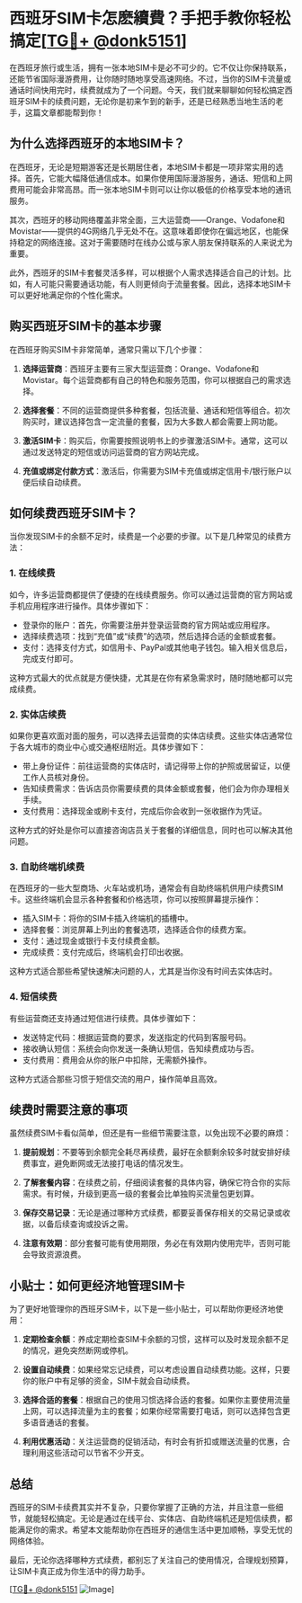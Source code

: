 # 西班牙SIM卡怎麽續費？手把手教你轻松搞定[[TG💪+ @donk5151](https://t.me/s/donk5151)]

在西班牙旅行或生活，拥有一张本地SIM卡是必不可少的。它不仅让你保持联系，还能节省国际漫游费用，让你随时随地享受高速网络。不过，当你的SIM卡流量或通话时间快用完时，续费就成为了一个问题。今天，我们就来聊聊如何轻松搞定西班牙SIM卡的续费问题，无论你是初来乍到的新手，还是已经熟悉当地生活的老手，这篇文章都能帮到你！

## 为什么选择西班牙的本地SIM卡？

在西班牙，无论是短期游客还是长期居住者，本地SIM卡都是一项非常实用的选择。首先，它能大幅降低通信成本。如果你使用国际漫游服务，通话、短信和上网费用可能会非常高昂。而一张本地SIM卡则可以让你以极低的价格享受本地的通讯服务。

其次，西班牙的移动网络覆盖非常全面，三大运营商——Orange、Vodafone和Movistar——提供的4G网络几乎无处不在。这意味着即使你在偏远地区，也能保持稳定的网络连接。这对于需要随时在线办公或与家人朋友保持联系的人来说尤为重要。

此外，西班牙的SIM卡套餐灵活多样，可以根据个人需求选择适合自己的计划。比如，有人可能只需要通话功能，有人则更倾向于流量套餐。因此，选择本地SIM卡可以更好地满足你的个性化需求。

## 购买西班牙SIM卡的基本步骤

在西班牙购买SIM卡非常简单，通常只需以下几个步骤：

1. **选择运营商**：西班牙主要有三家大型运营商：Orange、Vodafone和Movistar。每个运营商都有自己的特色和服务范围，你可以根据自己的需求选择。
   
2. **选择套餐**：不同的运营商提供多种套餐，包括流量、通话和短信等组合。初次购买时，建议选择包含一定流量的套餐，因为大多数人都会需要上网功能。

3. **激活SIM卡**：购买后，你需要按照说明书上的步骤激活SIM卡。通常，这可以通过发送特定的短信或访问运营商的官方网站完成。

4. **充值或绑定付款方式**：激活后，你需要为SIM卡充值或绑定信用卡/银行账户以便后续自动续费。

## 如何续费西班牙SIM卡？

当你发现SIM卡的余额不足时，续费是一个必要的步骤。以下是几种常见的续费方法：

### 1. 在线续费

如今，许多运营商都提供了便捷的在线续费服务。你可以通过运营商的官方网站或手机应用程序进行操作。具体步骤如下：

- 登录你的账户：首先，你需要注册并登录运营商的官方网站或应用程序。
- 选择续费选项：找到“充值”或“续费”的选项，然后选择合适的金额或套餐。
- 支付：选择支付方式，如信用卡、PayPal或其他电子钱包。输入相关信息后，完成支付即可。

这种方式最大的优点就是方便快捷，尤其是在你有紧急需求时，随时随地都可以完成续费。

### 2. 实体店续费

如果你更喜欢面对面的服务，可以选择去运营商的实体店续费。这些实体店通常位于各大城市的商业中心或交通枢纽附近。具体步骤如下：

- 带上身份证件：前往运营商的实体店时，请记得带上你的护照或居留证，以便工作人员核对身份。
- 告知续费需求：告诉店员你需要续费的具体金额或套餐，他们会为你办理相关手续。
- 支付费用：选择现金或刷卡支付，完成后你会收到一张收据作为凭证。

这种方式的好处是你可以直接咨询店员关于套餐的详细信息，同时也可以解决其他问题。

### 3. 自助终端机续费

在西班牙的一些大型商场、火车站或机场，通常会有自助终端机供用户续费SIM卡。这些终端机会显示各种套餐和价格选项，你可以按照屏幕提示操作：

- 插入SIM卡：将你的SIM卡插入终端机的插槽中。
- 选择套餐：浏览屏幕上列出的套餐选项，选择适合你的续费方案。
- 支付：通过现金或银行卡支付续费金额。
- 完成续费：支付完成后，终端机会打印出收据。

这种方式适合那些希望快速解决问题的人，尤其是当你没有时间去实体店时。

### 4. 短信续费

有些运营商还支持通过短信进行续费。具体步骤如下：

- 发送特定代码：根据运营商的要求，发送指定的代码到客服号码。
- 接收确认短信：系统会向你发送一条确认短信，告知续费成功与否。
- 支付费用：费用会从你的账户中扣除，无需额外操作。

这种方式适合那些习惯于短信交流的用户，操作简单且高效。

## 续费时需要注意的事项

虽然续费SIM卡看似简单，但还是有一些细节需要注意，以免出现不必要的麻烦：

1. **提前规划**：不要等到余额完全耗尽再续费，最好在余额剩余较多时就安排好续费事宜，避免断网或无法接打电话的情况发生。

2. **了解套餐内容**：在续费之前，仔细阅读套餐的具体内容，确保它符合你的实际需求。有时候，升级到更高一级的套餐会比单独购买流量包更划算。

3. **保存交易记录**：无论是通过哪种方式续费，都要妥善保存相关的交易记录或收据，以备后续查询或投诉之需。

4. **注意有效期**：部分套餐可能有使用期限，务必在有效期内使用完毕，否则可能会导致资源浪费。

## 小贴士：如何更经济地管理SIM卡

为了更好地管理你的西班牙SIM卡，以下是一些小贴士，可以帮助你更经济地使用：

1. **定期检查余额**：养成定期检查SIM卡余额的习惯，这样可以及时发现余额不足的情况，避免突然断网或停机。

2. **设置自动续费**：如果经常忘记续费，可以考虑设置自动续费功能。这样，只要你的账户中有足够的资金，SIM卡就会自动续费。

3. **选择合适的套餐**：根据自己的使用习惯选择合适的套餐。如果你主要使用流量上网，可以选择流量为主的套餐；如果你经常需要打电话，则可以选择包含更多语音通话的套餐。

4. **利用优惠活动**：关注运营商的促销活动，有时会有折扣或赠送流量的优惠，合理利用这些活动可以节省不少开支。

## 总结

西班牙的SIM卡续费其实并不复杂，只要你掌握了正确的方法，并且注意一些细节，就能轻松搞定。无论是通过在线平台、实体店、自助终端机还是短信续费，都能满足你的需求。希望本文能帮助你在西班牙的通信生活中更加顺畅，享受无忧的网络体验。

最后，无论你选择哪种方式续费，都别忘了关注自己的使用情况，合理规划预算，让SIM卡真正成为你生活中的得力助手。

[[TG💪+ @donk5151](https://t.me/s/donk5151) ![Image](https://i.postimg.cc/rwNCRYN7/Snipaste-2025-04-30-17-27-05.png)]